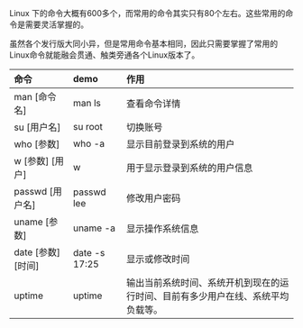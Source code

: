 Linux 下的命令大概有600多个，而常用的命令其实只有80个左右。这些常用的命令是需要灵活掌握的。

虽然各个发行版大同小异，但是常用命令基本相同，因此只需要掌握了常用的Linux命令就能融会贯通、触类旁通各个Linux版本了。

| 命令 | demo | 作用 |
| :--- | :--- | :--- |
| man \[命令名\] | man ls | 查看命令详情 |
| su \[用户名\] | su root | 切换账号 |
| who \[参数\] | who -a | 显示目前登录到系统的用户 |
| w \[参数\] \[用户\] | w | 用于显示登录到系统的用户信息 |
| passwd \[用户名\] | passwd lee | 修改用户密码 |
| uname \[参数\] | uname -a | 显示操作系统信息 |
| date \[参数\] \[时间\] | date -s 17:25 | 显示或修改时间 |
| uptime | uptime | 输出当前系统时间、系统开机到现在的运行时间、目前有多少用户在线、系统平均负载等。 |



